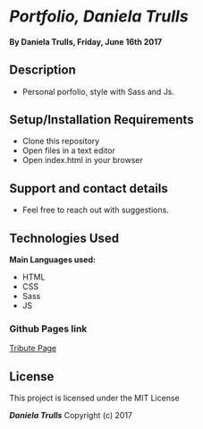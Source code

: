
# _Portfolio, Daniela Trulls_

#### By **Daniela Trulls, Friday, June 16th 2017**

## Description

* Personal porfolio, style with Sass and Js.

## Setup/Installation Requirements

* Clone this repository
* Open files in a text editor
* Open index.html in your browser


## Support and contact details

* Feel free to reach out with suggestions.

## Technologies Used

**Main Languages used:**

* HTML
* CSS
* Sass
* JS

### Github Pages link
[Tribute Page](https://danitlls.github.io/Portfolio3.0/)


## License

This project is licensed under the MIT License

**_Daniela Trulls_** Copyright (c) 2017
